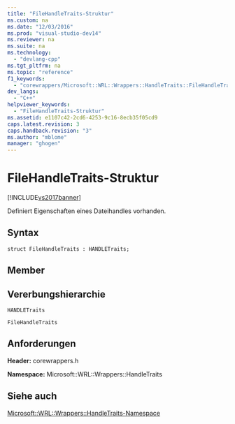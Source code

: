 ```yaml
---
title: "FileHandleTraits-Struktur"
ms.custom: na
ms.date: "12/03/2016"
ms.prod: "visual-studio-dev14"
ms.reviewer: na
ms.suite: na
ms.technology: 
  - "devlang-cpp"
ms.tgt_pltfrm: na
ms.topic: "reference"
f1_keywords: 
  - "corewrappers/Microsoft::WRL::Wrappers::HandleTraits::FileHandleTraits"
dev_langs: 
  - "C++"
helpviewer_keywords: 
  - "FileHandleTraits-Struktur"
ms.assetid: e1107c42-2cd6-4253-9c16-8ecb35f05cd9
caps.latest.revision: 3
caps.handback.revision: "3"
ms.author: "mblome"
manager: "ghogen"
---
```

# FileHandleTraits-Struktur
[!INCLUDE[vs2017banner](../assembler/inline/includes/vs2017banner.md)]

Definiert Eigenschaften eines Dateihandles vorhanden.  
  
## Syntax  
  
```  
struct FileHandleTraits : HANDLETraits;  
```  
  
## Member  
  
## Vererbungshierarchie  
 `HANDLETraits`  
  
 `FileHandleTraits`  
  
## Anforderungen  
 **Header:** corewrappers.h  
  
 **Namespace:**  Microsoft::WRL::Wrappers::HandleTraits  
  
## Siehe auch  
 [Microsoft::WRL::Wrappers::HandleTraits\-Namespace](../windows/microsoft-wrl-wrappers-handletraits-namespace.md)